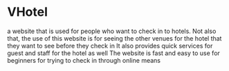 # VHotel
a website that is used for people who want to check in to hotels.
Not also that, the use of this website is for seeing the other venues for the hotel that they want to see before they check in 
It also provides quick services for guest and staff for the hotel as well
The website is fast and easy to use for beginners for trying to check in through online means
